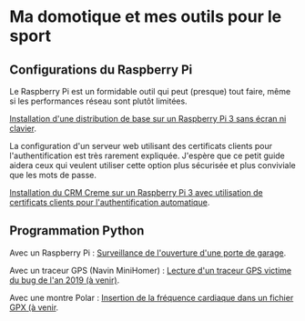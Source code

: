 # Ma domotique et mes outils pour le sport

## Configurations du Raspberry Pi

Le Raspberry Pi est un formidable outil qui peut (presque) tout faire, même
si les performances réseau sont plutôt limitées.

[Installation d'une distribution de base sur un Raspberry Pi 3 sans écran
ni clavier](./installation_raspberry).

La configuration d'un serveur web utilisant des certificats clients pour
l'authentification est très rarement expliquée. J'espère que ce petit guide
aidera ceux qui veulent utiliser cette option plus sécurisée et plus
conviviale que les mots de passe.

[Installation du CRM Creme sur un Raspberry Pi 3 avec utilisation de
certificats clients pour l'authentification automatique](./installation_creme).

## Programmation Python

Avec un Raspberry Pi :
[Surveillance de l'ouverture d'une porte de garage](https://github.com/christopheNan/garage).

Avec un traceur GPS (Navin MiniHomer) :
[Lecture d'un traceur GPS victime du bug de l'an 2019 (à venir)](#).

Avec une montre Polar :
[Insertion de la fréquence cardiaque dans un fichier GPX (à venir](#).
